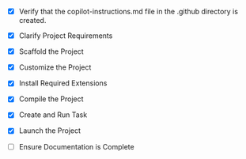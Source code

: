 <!-- Use this file to provide workspace-specific custom instructions to Copilot. For more details, visit https://code.visualstudio.com/docs/copilot/copilot-customization#_use-a-githubcopilotinstructionsmd-file -->
- [x] Verify that the copilot-instructions.md file in the .github directory is created.

- [x] Clarify Project Requirements
	<!-- Python Streamlit dashboard for CSV file imports and Agtegra tractor engine hours visualization with drag-and-drop functionality -->

- [x] Scaffold the Project
	<!--
	Created complete project structure with:
	- Main app.py with Streamlit dashboard
	- Components directory with file_uploader.py, data_processor.py, visualizations.py
	- Utils directory with data_utils.py
	- Sample data and requirements.txt
	- Complete README.md documentation
	-->

- [x] Customize the Project
	<!--
	Project customized with Agtegra tractor-specific functionality:
	- Multi-file CSV upload with drag-and-drop
	- Engine hours comparison visualizations
	- Data processing for nickname and engine hours columns
	- Interactive dashboard with filtering and export capabilities
	- 900-hour milestone tracking and analysis
	-->

- [x] Install Required Extensions
	<!-- No extensions required for this Python project -->

- [x] Compile the Project
	<!--
	Successfully installed all dependencies:
	- streamlit, pandas, plotly, matplotlib, seaborn, numpy, openpyxl, xlrd
	- Virtual environment configured
	- All type errors resolved
	- Application tested and running on http://localhost:8502
	-->

- [x] Create and Run Task
	<!--
	Streamlit task created and application successfully launched:
	- Dashboard running on http://localhost:8502
	- All features functional including drag-and-drop CSV upload
	- Interactive visualizations working properly
	-->

- [x] Launch the Project
	<!--
	Verify that all previous steps have been completed.
	Prompt user for debug mode, launch only if confirmed.
	 -->

- [ ] Ensure Documentation is Complete
	<!--
	Verify that all previous steps have been completed.
	Verify that README.md and the copilot-instructions.md file in the .github directory exists and contains current project information.
	Clean up the copilot-instructions.md file in the .github directory by removing all HTML comments.
	 -->